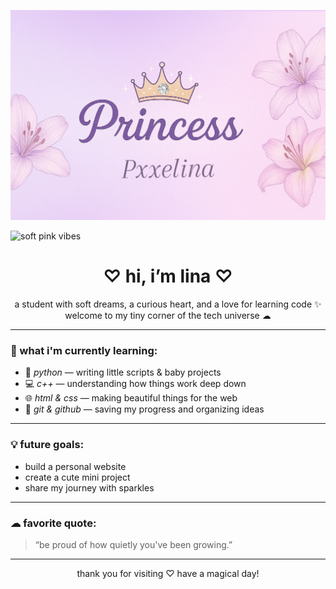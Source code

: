 <p align="center">
  <img src="WhatsApp Image 2025-05-19 at 00.58.37_d39dd009.jpg" width="650" >
</p>

![soft pink vibes](https://i.pinimg.com/originals/e3/2c/9a/e32c9a24150586a7f6cbfb1ffb4ef7d2.gif)

<h1 align="center">♡ hi, i’m lina ♡</h1>

<p align="center">
  a student with soft dreams, a curious heart, and a love for learning code ✨<br>
  welcome to my tiny corner of the tech universe ☁
</p>

---

### 🌸 what i'm currently learning:
- 🐍 *python* — writing little scripts & baby projects  
- 💻 *c++* — understanding how things work deep down  
- 🌐 *html & css* — making beautiful things for the web  
- 🧠 *git & github* — saving my progress and organizing ideas

---

### 💡 future goals:
- build a personal website  
- create a cute mini project  
- share my journey with sparkles

---

### ☁ favorite quote:
> “be proud of how quietly you've been growing.”

---

<p align="center">
  thank you for visiting ♡ have a magical day!
</p>
